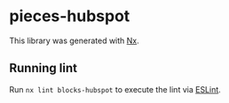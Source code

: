 # pieces-hubspot

This library was generated with [Nx](https://nx.dev).

## Running lint

Run `nx lint blocks-hubspot` to execute the lint via [ESLint](https://eslint.org/).
